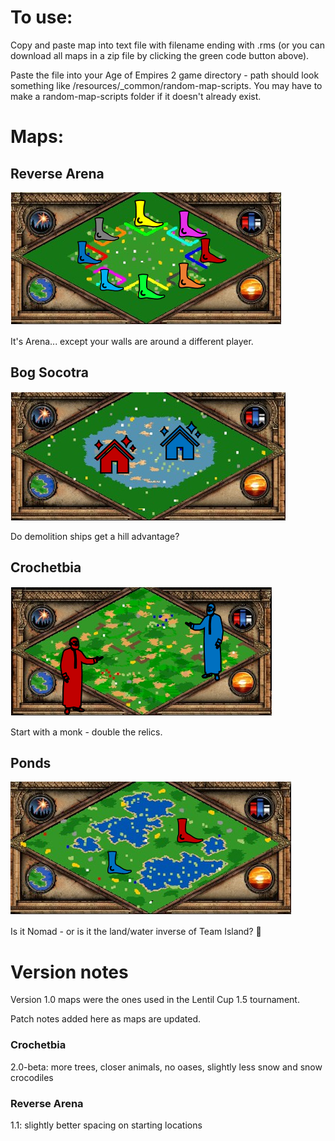 # To use: 
Copy and paste map into text file with filename ending with .rms (or you can download all maps in a zip file by clicking the green code button above). 

Paste the file into your Age of Empires 2 game directory - path should look something like /resources/_common/random-map-scripts. You may have to make a random-map-scripts folder if it doesn't already exist.

# Maps: 

## Reverse Arena
![Reverse Arena](./thumbnails/reverse-arena.PNG)

It's Arena... except your walls are around a different player. 

## Bog Socotra
![Bog Socotra](./thumbnails/bog-socotra.PNG)

Do demolition ships get a hill advantage?

## Crochetbia
![Crochetbia](./thumbnails/crochetbia.PNG)

Start with a monk - double the relics. 

## Ponds
![Ponds](./thumbnails/ponds.PNG)

Is it Nomad - or is it the land/water inverse of Team Island? 🤯

# Version notes
Version 1.0 maps were the ones used in the Lentil Cup 1.5 tournament. 

Patch notes added here as maps are updated. 

### Crochetbia
2.0-beta: more trees, closer animals, no oases, slightly less snow and snow crocodiles

### Reverse Arena
1.1: slightly better spacing on starting locations
